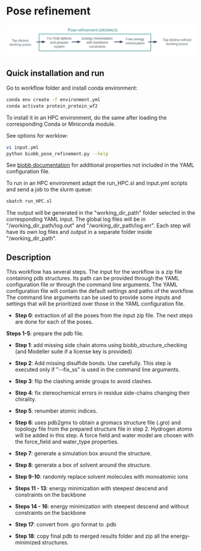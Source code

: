 # Pose refinement

![alt text](../../img/pose_refinement.png?raw=true)

## Quick installation and run

Go to workflow folder and install conda environment:

```bash
conda env create -f environment.yml
conda activate protein_protein_wf2
```

To install it in an HPC environment, do the same after loading the corresponding Conda or Miniconda module.

See options for worklow:

```bash
vi input.yml
python biobb_pose_refinement.py --help
```

See [biobb documentation](https://mmb.irbbarcelona.org/biobb/documentation/source) for additional properties not included in the YAML configuration file.

To run in an HPC environment adapt the run_HPC.sl and input.yml scripts and send a job to the slurm queue:

```bash
sbatch run_HPC.sl
```

The output will be generated in the "working_dir_path" folder selected in the corresponding YAML input. The global log files will be in "/working_dir_path/log.out" and "/working_dir_path/log.err". Each step will have its own log files and output in a separate folder inside "/working_dir_path".

## Description

This workflow has several steps. The input for the workflow is a zip file containing pdb structures. Its path can be provided through the YAML configuration file or through the command line arguments. The YAML configuration file will contain the default settings and paths of the workflow. The command line arguments can be used to provide some inputs and settings that will be prioritized over those in the YAML configuration file.

- **Step 0**: extraction of all the poses from the input zip file. The next steps are done for each of the poses.

**Steps 1-5**: prepare the pdb file.

- **Step 1**: add missing side chain atoms using biobb_structure_checking (and Modeller suite if a license key is provided)

- **Step 2**: Add missing disulfide bonds. Use carefully. This step is executed only if "--fix_ss" is used in the command line arguments.

- **Step 3**: flip the clashing amide groups to avoid clashes.

- **Step 4**: fix stereochemical errors in residue side-chains changing their chirality.

- **Step 5**: renumber atomic indices.

- **Step 6**: uses pdb2gmx to obtain a gromacs structure file (.gro) and topology file from the prepared structure file in step 2. Hydrogen atoms will be added in this step. A force field and water model are chosen with the force_field and water_type properties.

- **Step 7**: generate a simulation box around the structure.

- **Step 8**: generate a box of solvent around the structure.

- **Step 9-10**: randomly replace solvent molecules with monoatomic ions

- **Steps 11 - 13**: energy minimization with steepest descend and constraints on the backbone

- **Steps 14 - 16**: energy minimization with steepest descend and without constraints on the backbone

- **Step 17**: convert from .gro format to .pdb

- **Step 18**: copy final pdb to merged results folder and zip all the energy-minimized structures.


